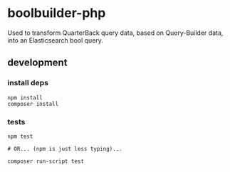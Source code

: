 # boolbuilder-php

Used to transform QuarterBack query data, based on
Query-Builder data, into an Elasticsearch bool query.

## development

### install deps

```shell
npm install
composer install
```

### tests

```shell
npm test

# OR... (npm is just less typing)...

composer run-script test
```
